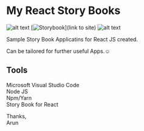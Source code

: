 # My React Story Books

![alt text](https://img.shields.io/badge/My-React-lightgrey "My React")
[![Storybook](https://cdn.jsdelivr.net/gh/storybookjs/brand@master/badge/badge-storybook.svg)](link to site)
![alt text](https://img.shields.io/badge/React-JS-orange "React JS")

Sample Story Book Applicatins for React JS created.

Can be tailored for further useful Apps.:relaxed:

## Tools

Microsoft Visual Studio Code</br>
Node JS</br>
Npm/Yarn</br>
Story Book for React


Thanks,</br>
Arun
